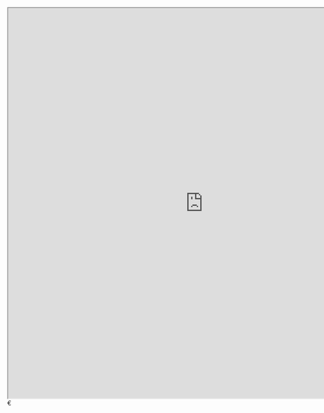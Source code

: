 <iframe
height = 900
width = 900
padding = 0 0
margins = 0 0
src="https://leagueoflegends.fandom.com/wiki/Tristana/LoL"></iframe>€